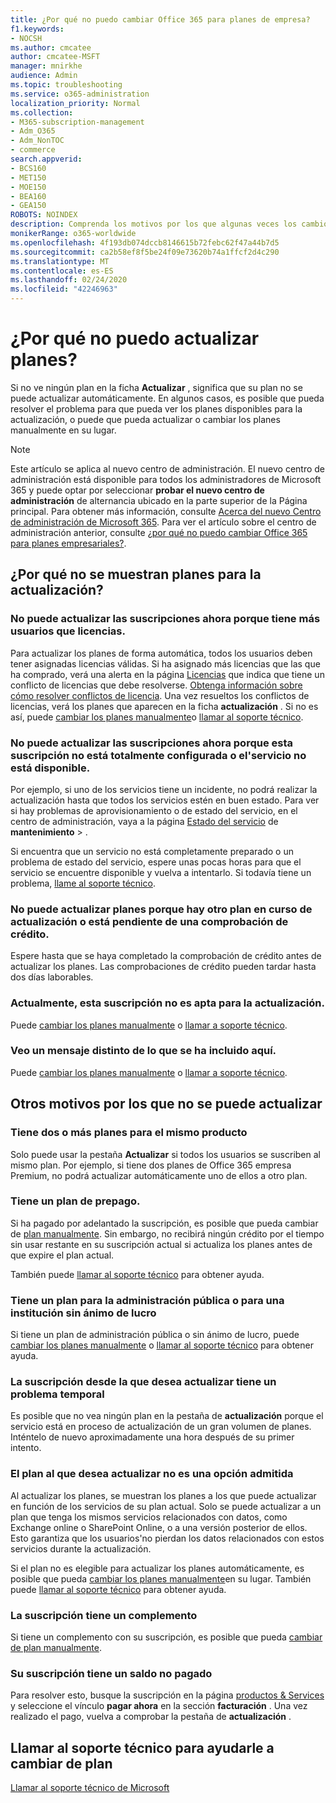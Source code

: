 ```yaml
---
title: ¿Por qué no puedo cambiar Office 365 para planes de empresa?
f1.keywords:
- NOCSH
ms.author: cmcatee
author: cmcatee-MSFT
manager: mnirkhe
audience: Admin
ms.topic: troubleshooting
ms.service: o365-administration
localization_priority: Normal
ms.collection:
- M365-subscription-management
- Adm_O365
- Adm_NonTOC
- commerce
search.appverid:
- BCS160
- MET150
- MOE150
- BEA160
- GEA150
ROBOTS: NOINDEX
description: Comprenda los motivos por los que algunas veces los cambios en los planes deben realizarse manualmente o al llamar a soporte técnico.
monikerRange: o365-worldwide
ms.openlocfilehash: 4f193db074dccb8146615b72febc62f47a44b7d5
ms.sourcegitcommit: ca2b58ef8f5be24f09e73620b74a1ffcf2d4c290
ms.translationtype: MT
ms.contentlocale: es-ES
ms.lasthandoff: 02/24/2020
ms.locfileid: "42246963"
---
```

# <a name="why-cant-i-upgrade-plans"></a>¿Por qué no puedo actualizar planes?

Si no ve ningún plan en la ficha **Actualizar** , significa que su plan no se puede actualizar automáticamente. En algunos casos, es posible que pueda resolver el problema para que pueda ver los planes disponibles para la actualización, o puede que pueda actualizar o cambiar los planes manualmente en su lugar.

> [!NOTE]
> Este artículo se aplica al nuevo centro de administración. El nuevo centro de administración está disponible para todos los administradores de Microsoft 365 y puede optar por seleccionar **probar el nuevo centro de administración** de alternancia ubicado en la parte superior de la Página principal. Para obtener más información, consulte [Acerca del nuevo Centro de administración de Microsoft 365](../../admin/microsoft-365-admin-center-preview.md). Para ver el artículo sobre el centro de administración anterior, consulte [¿por qué no puedo cambiar Office 365 para planes empresariales?](why-can-t-i-switch-plans.md).

## <a name="why-are-there-no-plans-listed-to-upgrade"></a>¿Por qué no se muestran planes para la actualización?

### <a name="you-cant-upgrade-subscriptions-now-because-you-have-more-users-than-licenses"></a>No puede actualizar las suscripciones ahora porque tiene más usuarios que licencias.

Para actualizar los planes de forma automática, todos los usuarios deben tener asignadas licencias válidas. Si ha asignado más licencias que las que ha comprado, verá una alerta en la página <a href="https://go.microsoft.com/fwlink/p/?linkid=842264" target="_blank">Licencias</a> que indica que tiene un conflicto de licencias que debe resolverse. [Obtenga información sobre cómo resolver conflictos de licencia](../../admin/manage/resolve-license-conflicts.md). Una vez resueltos los conflictos de licencias, verá los planes que aparecen en la ficha **actualización** . Si no es así, puede [cambiar los planes manualmente](change-plans-manually.md)o [llamar al soporte técnico](../../admin/contact-support-for-business-products.md).

### <a name="you-cant-upgrade-subscriptions-right-now-because-this-subscription-isnt-fully-set-up-or-the-service-isnt-available"></a>No puede actualizar las suscripciones ahora porque esta suscripción no está totalmente configurada o el\'servicio no está disponible.

Por ejemplo, si uno de los servicios tiene un incidente, no podrá realizar la actualización hasta que todos los servicios estén en buen estado. Para ver si hay problemas de aprovisionamiento o de estado del servicio, en el centro de administración, vaya a la página <a href="https://go.microsoft.com/fwlink/p/?linkid=842900" target="_blank">Estado del servicio</a> de **mantenimiento** \> .

Si encuentra que un servicio no está completamente preparado o un problema de estado del servicio, espere unas pocas horas para que el servicio se encuentre disponible y vuelva a intentarlo. Si todavía tiene un problema, [llame al soporte técnico](../../admin/contact-support-for-business-products.md).

### <a name="you-cant-upgrade-plans-because-another-plan-is-in-the-process-of-being-upgraded-or-is-pending-a-credit-check"></a>No puede actualizar planes porque hay otro plan en curso de actualización o está pendiente de una comprobación de crédito.

Espere hasta que se haya completado la comprobación de crédito antes de actualizar los planes. Las comprobaciones de crédito pueden tardar hasta dos días laborables.

### <a name="currently-this-subscription-is-not-eligible-to-upgrade"></a>Actualmente, esta suscripción no es apta para la actualización.

Puede [cambiar los planes manualmente](change-plans-manually.md) o [llamar a soporte técnico](../../admin/contact-support-for-business-products.md).

### <a name="i-see-a-different-message-than-whats-listed-here"></a>Veo un mensaje distinto de lo que se ha incluido aquí.

Puede [cambiar los planes manualmente](change-plans-manually.md) o [llamar a soporte técnico](../../admin/contact-support-for-business-products.md).

## <a name="additional-reasons-you-cant-upgrade"></a>Otros motivos por los que no se puede actualizar

### <a name="you-have-two-or-more-plans-for-the-same-product"></a>Tiene dos o más planes para el mismo producto

Solo puede usar la pestaña **Actualizar** si todos los usuarios se suscriben al mismo plan. Por ejemplo, si tiene dos planes de Office 365 empresa Premium, no podrá actualizar automáticamente uno de ellos a otro plan.

### <a name="you-have-a-prepaid-plan"></a>Tiene un plan de prepago.

Si ha pagado por adelantado la suscripción, es posible que pueda cambiar de [plan manualmente](change-plans-manually.md). Sin embargo, no recibirá ningún crédito por el tiempo sin usar restante en su suscripción actual si actualiza los planes antes de que expire el plan actual.

También puede [llamar al soporte técnico](../../admin/contact-support-for-business-products.md) para obtener ayuda.

### <a name="you-have-a-government-or-non-profit-plan"></a>Tiene un plan para la administración pública o para una institución sin ánimo de lucro

Si tiene un plan de administración pública o sin ánimo de lucro, puede [cambiar los planes manualmente](change-plans-manually.md) o [llamar al soporte técnico](../../admin/contact-support-for-business-products.md) para obtener ayuda.

### <a name="the-subscription-that-you-want-to-upgrade-from-has-a-temporary-issue"></a>La suscripción desde la que desea actualizar tiene un problema temporal

Es posible que no vea ningún plan en la pestaña de **actualización** porque el servicio está en proceso de actualización de un gran volumen de planes. Inténtelo de nuevo aproximadamente una hora después de su primer intento.

### <a name="the-plan-that-you-want-to-upgrade-to-isnt-a-supported-option"></a>El plan al que desea actualizar no es una opción admitida

Al actualizar los planes, se muestran los planes a los que puede actualizar en función de los servicios de su plan actual. Solo se puede actualizar a un plan que tenga los mismos servicios relacionados con datos, como Exchange online o SharePoint Online, o a una versión posterior de ellos. Esto garantiza que los usuarios\'no pierdan los datos relacionados con estos servicios durante la actualización.

Si el plan no es elegible para actualizar los planes automáticamente, es posible que pueda [cambiar los planes manualmente](change-plans-manually.md)en su lugar. También puede [llamar al soporte técnico](../../admin/contact-support-for-business-products.md) para obtener ayuda.

### <a name="your-subscription-has-an-add-on"></a>La suscripción tiene un complemento

Si tiene un complemento con su suscripción, es posible que pueda [cambiar de plan manualmente](change-plans-manually.md).

### <a name="your-subscription-has-an-unpaid-balance"></a>Su suscripción tiene un saldo no pagado

Para resolver esto, busque la suscripción en la página <a href="https://go.microsoft.com/fwlink/p/?linkid=842054" target="_blank">productos & Services</a> y seleccione el vínculo **pagar ahora** en la sección **facturación** . Una vez realizado el pago, vuelva a comprobar la pestaña de **actualización** .

## <a name="call-support-to-help-you-change-plans"></a>Llamar al soporte técnico para ayudarle a cambiar de plan
[Llamar al soporte técnico de Microsoft](../../admin/contact-support-for-business-products.md)